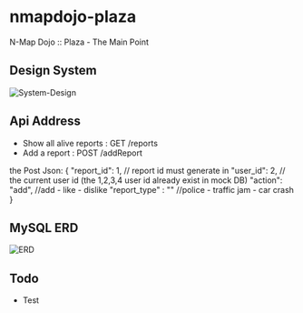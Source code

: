 # nmapdojo-plaza
N-Map Dojo :: Plaza - The Main Point 

## Design System
![System-Design](https://user-images.githubusercontent.com/8407237/176024977-1af202ef-cb35-4370-b124-b0224f1777bc.jpg)


## Api Address
* Show all alive reports : GET /reports
* Add a report : POST /addReport

the Post Json:
{
    "report_id": 1, // report id must generate in 
    "user_id": 2, // the current user id (the 1,2,3,4 user id already exist in mock DB)
    "action": "add", //add - like - dislike
    "report_type" : "" //police - traffic jam - car crash 
}

## MySQL ERD

![ERD](https://user-images.githubusercontent.com/8407237/176046943-22510058-8ce2-4a1e-a61b-b8cacb12a528.jpg)

## Todo
* Test
